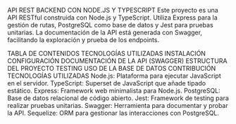 API REST BACKEND CON NODE.JS Y TYPESCRIPT
Este proyecto es una API RESTful construida con Node.js y TypeScript. Utiliza Express para la gestión de rutas, PostgreSQL como base de datos y Jest para pruebas unitarias. La documentación de la API está generada con Swagger, facilitando la exploración y prueba de los endpoints.

TABLA DE CONTENIDOS
TECNOLOGÍAS UTILIZADAS
INSTALACIÓN
CONFIGURACIÓN
DOCUMENTACIÓN DE LA API (SWAGGER)
ESTRUCTURA DEL PROYECTO
TESTING
USO DE LA BASE DE DATOS
CONTRIBUCIÓN
TECNOLOGÍAS UTILIZADAS
Node.js: Plataforma para ejecutar JavaScript en el servidor.
TypeScript: Superset de JavaScript que añade tipado estático.
Express: Framework web minimalista para Node.js.
PostgreSQL: Base de datos relacional de código abierto.
Jest: Framework de testing para realizar pruebas unitarias.
Swagger: Herramienta para documentar y probar la API.
Sequelize: ORM para gestionar las interacciones con PostgreSQL.
